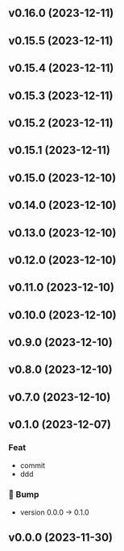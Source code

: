 ## v0.16.0 (2023-12-11)

## v0.15.5 (2023-12-11)

## v0.15.4 (2023-12-11)

## v0.15.3 (2023-12-11)

## v0.15.2 (2023-12-11)

## v0.15.1 (2023-12-11)

## v0.15.0 (2023-12-10)

## v0.14.0 (2023-12-10)

## v0.13.0 (2023-12-10)

## v0.12.0 (2023-12-10)

## v0.11.0 (2023-12-10)

## v0.10.0 (2023-12-10)

## v0.9.0 (2023-12-10)

## v0.8.0 (2023-12-10)

## v0.7.0 (2023-12-10)

## v0.1.0 (2023-12-07)

### Feat

- commit
- ddd

### 🔼 Bump

- version 0.0.0 → 0.1.0

## v0.0.0 (2023-11-30)
